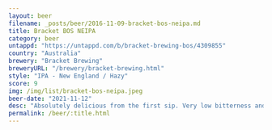 ```yaml
---
layout: beer
filename: _posts/beer/2016-11-09-bracket-bos-neipa.md
title: Bracket BOS NEIPA
category: beer
untappd: "https://untappd.com/b/bracket-brewing-bos/4309855"
country: "Australia"
brewery: "Bracket Brewing"
breweryURL: "/brewery/bracket-brewing.html"
style: "IPA - New England / Hazy"
score: 9
img: /img/list/bracket-bos-neipa.jpeg
beer-date: "2021-11-12"
desc: "Absolutely delicious from the first sip. Very low bitterness and a great haze. Exactly what you expect from a NEIPA"
permalink: /beer/:title.html
---
```


